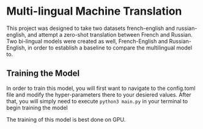 # Multi-lingual Machine Translation

This project was designed to take two datasets french-english and russian-english, and attempt a zero-shot translation between French and Russian.
Two bi-lingual models were created as well, French-English and Russian-English, in order to establish a baseline to compare the multilingual model to.

## Training the Model

In order to train this model, you will first want to navigate to the config.toml file and modify the hyper-parameters there to your desiered values. After that, you will simply need to execute 
``` python3 main.py ```
in your terminal to begin training the model

The training of this model is best done on GPU.
